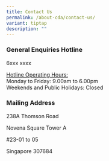 ```yaml
---
title: Contact Us
permalink: /about-cda/contact-us/
variant: tiptap
description: ""
---
```

<h3><strong>General Enquiries Hotline</strong></h3>
<p>6xxx xxxx</p>
<p><u>Hotline Operating Hours:</u> 
<br>Monday to Friday: 9.00am to 6.00pm
<br>Weekends and Public Holidays: Closed</p>
<h3><strong>Mailing Address</strong></h3>
<p>238A Thomson Road</p>
<p>Novena Square Tower A</p>
<p>#23-01 to 05</p>
<p>Singapore 307684</p>